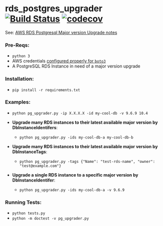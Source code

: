 # rds_postgres_upgrader [![Build Status](https://travis-ci.org/scottx611x/rds_postgres_upgrader.svg?branch=master)](https://travis-ci.org/scottx611x/rds_postgres_upgrader) [![codecov](https://codecov.io/gh/scottx611x/rds_postgres_upgrader/branch/master/graph/badge.svg)](https://codecov.io/gh/scottx611x/rds_postgres_upgrader)

See: [AWS RDS Postgresql Major version Upgrade notes](https://docs.aws.amazon.com/AmazonRDS/latest/UserGuide/USER_UpgradeDBInstance.PostgreSQL.html#USER_UpgradeDBInstance.PostgreSQL.MajorVersion)

### Pre-Reqs:
- `python 3`
- AWS credentials [configured properly for `boto3`](https://boto3.amazonaws.com/v1/documentation/api/latest/guide/quickstart.html#configuration)
- A PostgreSQL RDS Instance in need of a major version upgrade

### Installation:
- `pip install -r requirements.txt`

### Examples:
- `python pg_upgrader.py -ip X.X.X.X -id my-cool-db -v 9.6.9 10.4`

- **Upgrade many RDS instances to their latest available major version by DbInstanceIdentifers**:
    - `python pg_upgrader.py -ids my-cool-db-a my-cool-db-b`

- **Upgrade many RDS instances to their latest available major version by DbInstanceTags**:
    - `python pg_upgrader.py -tags {"Name": "test-rds-name", "owner": "test@example.com"}`

- **Upgrade a single RDS instance to a specific major version by DbInstanceIdentifer**:
    - `python pg_upgrader.py -ids my-cool-db-a -v 9.6.9`

### Running Tests:
- `python tests.py`
- `python -m doctest -v pg_upgrader.py`
